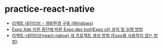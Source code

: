 # practice-react-native

-   [리액트 네이티브 - 개발환경 구축 (Windows)](https://mfact12.tistory.com/entry/%EB%A6%AC%EC%95%A1%ED%8A%B8-%EB%84%A4%EC%9D%B4%ED%8B%B0%EB%B8%8C-%EA%B0%9C%EB%B0%9C%ED%99%98%EA%B2%BD-%EA%B5%AC%EC%B6%95-Windows)
-   [Expo Xde 지원 중단에 따른 Expo dev tool(Expo cli) 설치 및 실행 방법](https://codinghub.tistory.com/48)
-   [리액트-네이티브(react-native) 새 프로젝트 생성 방법 (Expo를 사용하지 않는 방법)](https://codinghub.tistory.com/49)
